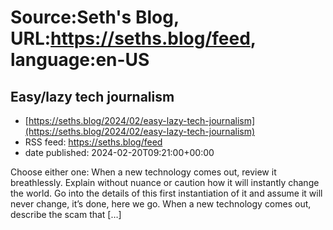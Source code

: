 # Source:Seth's Blog, URL:https://seths.blog/feed, language:en-US

## Easy/lazy tech journalism
 - [https://seths.blog/2024/02/easy-lazy-tech-journalism](https://seths.blog/2024/02/easy-lazy-tech-journalism)
 - RSS feed: https://seths.blog/feed
 - date published: 2024-02-20T09:21:00+00:00

Choose either one: When a new technology comes out, review it breathlessly. Explain without nuance or caution how it will instantly change the world. Go into the details of this first instantiation of it and assume it will never change, it&#8217;s done, here we go. When a new technology comes out, describe the scam that [&#8230;]

